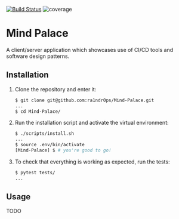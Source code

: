 [![Build Status](https://travis-ci.org/ra1ndr0ps/Mind-Palace.svg?branch=master)](https://travis-ci.org/ra1ndr0ps/Mind-Palace)
![coverage](https://codecov.io/gh/ra1ndr0ps/Mind-Palace/branch/master/graph/Mind-Palace.svg)

# Mind Palace

A client/server application which showcases use of CI/CD tools and software design patterns.

## Installation

1. Clone the repository and enter it:

    ```sh
    $ git clone git@github.com:ra1ndr0ps/Mind-Palace.git
    ...
    $ cd Mind-Palace/
    ```

2. Run the installation script and activate the virtual environment:

    ```sh
    $ ./scripts/install.sh
    ...
    $ source .env/bin/activate
    [Mind-Palace] $ # you're good to go!
    ```

3. To check that everything is working as expected, run the tests:


    ```sh
    $ pytest tests/
    ...
    ```

## Usage

TODO
